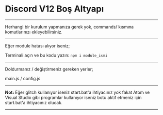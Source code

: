 # Discord V12 Boş Altyapı
------------------------------------------------------------------------------------------



Herhangi bir kurulum yapmanıza gerek yok, commands/ kısmına komutlarınızı ekleyebilirsiniz.



------------------------------------------------------------------------------------------



Eğer module hatası alıyor iseniz;

Terminali açın ve bu kodu yazın: ```npm i module_ismi```



------------------------------------------------------------------------------------------



Doldurmanız / değiştirmeniz gereken yerler;

main.js / config.js



------------------------------------------------------------------------------------------



**Not:** Eğer glitch kullanıyor iseniz start.bat'a ihtiyacınız yok fakat Atom ve Visual Studio gibi programlar kullanıyor iseniz botu aktif etmeniz için start.bat'a ihtiyacınız olucak.



------------------------------------------------------------------------------------------
